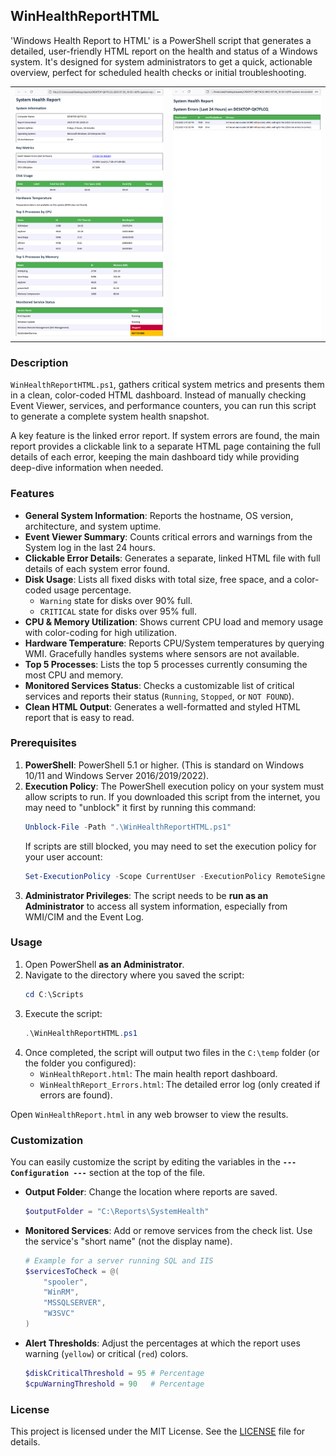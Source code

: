 ## WinHealthReportHTML

'Windows Health Report to HTML' is a PowerShell script that generates a detailed, user-friendly HTML report on the health and status of a Windows system. It's designed for system administrators to get a quick, actionable overview, perfect for scheduled health checks or initial troubleshooting.

<div align="center">
  <table>
    <tr>
      <td><img src="screenshot-report.png" alt="Sample HTML Health Report" width="450"></td>
      <td><img src="screenshot-errors.png" alt="Sample Errors Detail Page" width="450"></td>
    </tr>
  </table>
</div>

### Description

`WinHealthReportHTML.ps1`, gathers critical system metrics and presents them in a clean, color-coded HTML dashboard. Instead of manually checking Event Viewer, services, and performance counters, you can run this script to generate a complete system health snapshot.

A key feature is the linked error report. If system errors are found, the main report provides a clickable link to a separate HTML page containing the full details of each error, keeping the main dashboard tidy while providing deep-dive information when needed.

### Features

-   **General System Information**: Reports the hostname, OS version, architecture, and system uptime.
-   **Event Viewer Summary**: Counts critical errors and warnings from the System log in the last 24 hours.
-   **Clickable Error Details**: Generates a separate, linked HTML file with full details of each system error found.
-   **Disk Usage**: Lists all fixed disks with total size, free space, and a color-coded usage percentage.
    -   `Warning` state for disks over 90% full.
    -   `CRITICAL` state for disks over 95% full.
-   **CPU & Memory Utilization**: Shows current CPU load and memory usage with color-coding for high utilization.
-   **Hardware Temperature**: Reports CPU/System temperatures by querying WMI. Gracefully handles systems where sensors are not available.
-   **Top 5 Processes**: Lists the top 5 processes currently consuming the most CPU and memory.
-   **Monitored Services Status**: Checks a customizable list of critical services and reports their status (`Running`, `Stopped`, or `NOT FOUND`).
-   **Clean HTML Output**: Generates a well-formatted and styled HTML report that is easy to read.

### Prerequisites

1.  **PowerShell**: PowerShell 5.1 or higher. (This is standard on Windows 10/11 and Windows Server 2016/2019/2022).
2.  **Execution Policy**: The PowerShell execution policy on your system must allow scripts to run. If you downloaded this script from the internet, you may need to "unblock" it first by running this command:
    ```powershell
    Unblock-File -Path ".\WinHealthReportHTML.ps1"
    ```
    If scripts are still blocked, you may need to set the execution policy for your user account:
    ```powershell
    Set-ExecutionPolicy -Scope CurrentUser -ExecutionPolicy RemoteSigned
    ```
3.  **Administrator Privileges**: The script needs to be **run as an Administrator** to access all system information, especially from WMI/CIM and the Event Log.

### Usage

1.  Open PowerShell **as an Administrator**.
2.  Navigate to the directory where you saved the script:
    ```powershell
    cd C:\Scripts
    ```
3.  Execute the script:
    ```powershell
    .\WinHealthReportHTML.ps1
    ```
4.  Once completed, the script will output two files in the `C:\temp` folder (or the folder you configured):
    -   `WinHealthReport.html`: The main health report dashboard.
    -   `WinHealthReport_Errors.html`: The detailed error log (only created if errors are found).

Open `WinHealthReport.html` in any web browser to view the results.

### Customization

You can easily customize the script by editing the variables in the **`--- Configuration ---`** section at the top of the file.

-   **Output Folder**: Change the location where reports are saved.
    ```powershell
    $outputFolder = "C:\Reports\SystemHealth"
    ```
-   **Monitored Services**: Add or remove services from the check list. Use the service's "short name" (not the display name).
    ```powershell
    # Example for a server running SQL and IIS
    $servicesToCheck = @(
        "spooler",
        "WinRM",
        "MSSQLSERVER",
        "W3SVC"
    )
    ```
-   **Alert Thresholds**: Adjust the percentages at which the report uses warning (`yellow`) or critical (`red`) colors.
    ```powershell
    $diskCriticalThreshold = 95 # Percentage
    $cpuWarningThreshold = 90   # Percentage
    ```

### License

This project is licensed under the MIT License. See the [LICENSE](LICENSE) file for details.